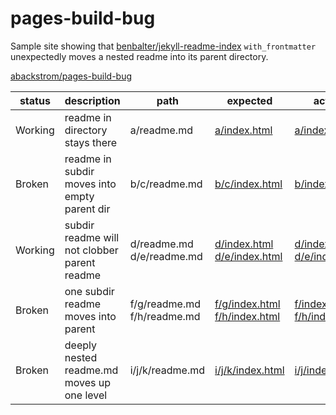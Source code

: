 # pages-build-bug

Sample site showing that [benbalter/jekyll-readme-index](https://github.com/benbalter/jekyll-readme-index) `with_frontmatter` unexpectedly moves a nested readme into its parent directory.

[abackstrom/pages-build-bug](https://github.com/abackstrom/pages-build-bug/)

<table>
<thead>
<tr>
<th>status</th>
<th>description</th>
<th>path</th>
<th>expected</th>
<th>actual</th>
</tr>
</thead>
<tbody>
<tr>
<td>Working</td>
<td>readme in directory stays there</td>
<td nowrap>a/readme.md</td>
<td nowrap><a href="a/index.html">a/index.html</a></td>
<td nowrap><a href="a/index.html">a/index.html</a></td>
</tr>
<tr>
<td>Broken</td>
<td>readme in subdir moves into empty parent dir</td>
<td nowrap>b/c/readme.md</td>
<td nowrap><a href="b/c/index.html">b/c/index.html</a></td>
<td nowrap><a href="b/index.html">b/index.html</a></td>
</tr>
<tr>
<td>Working</td>
<td>subdir readme will not clobber parent readme</td>
<td nowrap>d/readme.md<br>d/e/readme.md</td>
<td nowrap><a href="d/index.html">d/index.html</a><br><a href="d/e/index.html">d/e/index.html</a></td>
<td nowrap><a href="d/index.html">d/index.html</a><br><a href="d/e/index.html">d/e/index.html</a></td>
</tr>
<tr>
<td>Broken</td>
<td>one subdir readme moves into parent</td>
<td nowrap>f/g/readme.md<br>f/h/readme.md</td>
<td nowrap><a href="f/g/index.html">f/g/index.html</a><br><a href="f/h/index.html">f/h/index.html</a></td>
<td nowrap><a href="f/index.html">f/index.html</a><br><a href="f/h/index.html">f/h/index.html</a></td>
</tr>
<tr>
<td>Broken</td>
<td>deeply nested readme.md moves up one level</td>
<td nowrap>i/j/k/readme.md</td>
<td nowrap><a href="i/j/k/index.html">i/j/k/index.html</a></td>
<td nowrap><a href="i/j/index.html">i/j/index.html</a></td>
</tr>
</tbody>
</table>


